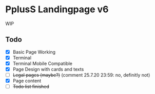 # PplusS Landingpage v6
WIP

## Todo
- [x] Basic Page Working
- [x] Terminal
- [x] Terminal Mobile Compatible
- [x] Page Design with cards and texts
- [ ] ~~Legal pages (maybe?)~~ (comment 25.7.20 23:59: no, definitly not)
- [x] Page content
- [ ] ~~Todo list finished~~